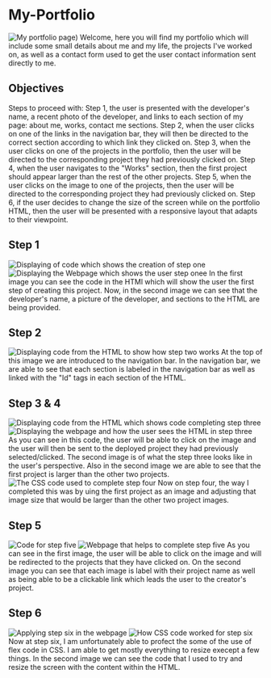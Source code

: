 # My-Portfolio
![My portfolio page](./Assets/Images/my-portfolio.png))
Welcome, here you will find my portfolio which will include some small details about me and my life, the projects I've worked on, as well as a contact form used to get the user contact information sent directly to me.

## Objectives
Steps to proceed with: Step 1, the user is presented with the developer's name, a recent photo of the developer, and links to each section of my page: about me, works, contact me sections. Step 2, when the user clicks on one of the links in the navigation bar, they will then be directed to the correct section according to which link they clicked on. Step 3, when the user clicks on one of the projects in the portfolio, then the user will be directed to the corresponding project they had previously clicked on. Step 4, when the user navigates to the "Works" section, then the first project should appear larger than the rest of the other projects. Step 5, when the user clicks on the image to one of the projects, then the user will be directed to the corresponding project they had previously clicked on. Step 6, if the user decides to change the size of the screen while on the portfolio HTML, then the user will be presented with a responsive layout that adapts to their viewpoint.

## Step 1
![Displaying of code which shows the creation of step one](./Assets/Images/Step-1-Code.png)
![Displaying the Webpage which shows the user step onee](./Assets/Images/Step-1-Webpage.png)
In the first image you can see the code in the HTMl which will show the user the first step of creating this project. Now, in the second image we can see that the developer's name, a picture of the developer, and sections to the HTML are being provided.

## Step 2
![Displaying code from the HTML to show how step two works](./Assets/Images/Step-2-navbar.png)
At the top of this image we are introduced to the navigation bar. In the navigation bar, we are able to see that each section is labeled in the navigation bar as well as linked with the "Id" tags in each section of the HTML.

## Step 3 & 4
![Displaying code from the HTML which shows code completing step three](./Assets/Images/Step-3-code.png)
![Displaying the webpage and how the user sees the HTML in step three](./Assets/Images/Step-3-Webpage.png)
As you can see in this code, the user will be able to click on the image and the user will then be sent to the deployed project they had previously selected/clicked. The second image is of what the step three looks like in the user's perspective. Also in the second image we are able to see that the first project is larger than the other two projects.
![The CSS code used to complete step four](./Assets/Images/Step-4-CSS.png)
Now on step four, the way I completed this was by uing the first project as an image and adjusting that image size that would be larger than the other two project images.

## Step 5
![Code for step five](./Assets/Images/Step-3-code.png)
![Webpage that helps to complete step five](./Assets/Images/Step-3-Webpage.png)
As you can see in the first image, the user will be able to click on the image and will be redirected to the projects that they have clicked on. On the second image you can see that each image is label with their project name as well as being able to be a clickable link which leads the user to the creator's project.

## Step 6
![Applying step six in the webpage](./Assets/Images/Step-6-Webpage.png)
![How CSS code worked for step six](./Assets/Images/Step-6-CSS.png)
Now at step six, I am unfortunately able to profect the some of the use of flex code in CSS. I am able to get mostly everything to resize execept a few things. In the second image we can see the code that I used to try and resize the screen with the content within the HTML.